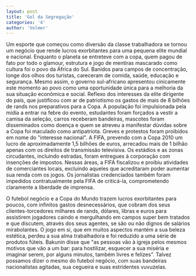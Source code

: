 ```yaml
---
layout: post
title: 'Gol da Segregação'
categories: '4'
author: 'Volmer'
---
```


Um esporte que começou como diversão da classe trabalhadora se tornou um negócio que
rende lucros exorbitantes para uma pequena elite mundial e nacional. Enquanto o planeta
se entreteve com a copa, quem pagou de fato por todo o glamour, estrutura e jogo de
mentiras mascarado como cultura foi o povo da África do Sul. Banidos para campos de
concentração, longe dos olhos dos turistas, careceram de comida, saúde, educação e
segurança. Mesmo assim, o governo sul-africano apresentou cinicamente este momento ao
povo como uma oportunidade única para a melhoria da sua situação econômica e social.
Reflexo dos interesses da elite dirigente do país, que justificou com ar de patriotismo
os gastos de mais de 8 bilhões de rands nos preparativos para a Copa. A população foi
impulsionada pela mídia a entrar na febre do evento, estudantes foram forçados a vestir
a camisa da seleção, carros receberam bandeiras, mascotes foram disseminados como doença
e quem se atreveu a manifestar dúvidas sobre a Copa foi maculado como antipatriota.
Greves e protestos foram proibidos em nome do "interesse nacional".  A FIFA, prevendo
com a Copa 2010 um lucro de aproximadamente 1,5 bilhões de euros, arrecadou mais de 1
bilhão apenas com os direitos de transmissão televisiva. Os estádios e as zonas
circudantes, incluindo estradas, foram entregues à corporação com insenções de
impostos. Nessas áreas, a FIFA fiscalizou e proibiu atividades de comerciantes locais,
excluindo aqueles que acreditaram poder aumentar sua renda com os jogos. Os jornalistas
credenciados também foram impedidos contratualmente pela FIFA de criticá-la,
comprometendo claramente a liberdade de imprensa.

O futebol negócio e a Copa do Mundo trazem lucros exorbitantes para poucos, com
infinitos gastos desnecessários, que cobram dos seus clientes-torcedores milhares de
rands, dólares, libras e euros para assistirem jogadores caindo e mergulhando em campos
super bem tratados e que discutem, através dos seus agentes, se são ou não dignos de
salários mirabolantes. O jogo em si, que em muitos aspectos mantém a sua beleza estética,
perdeu a sua alma trabalhadora e foi reduzido a uma série de produtos fúteis. Bakunin
disse que "as pessoas vão à igreja pelos mesmos motivos que vão a um bar: para
hostilizar, esquecer a sua miséria e imaginar serem, por alguns minutos, também livres e
felizes". Talvez possamos dizer o mesmo do futebol negócio, com suas bandeiras
nacionalistas agitadas, sua cegueira e suas estridentes vuvuzelas.

